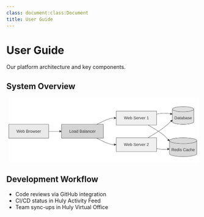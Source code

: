 ```yaml
---
class: document:class:Document
title: User Guide
---
```

# User Guide

Our platform architecture and key components.

## System Overview

<img src="./files/architecture.png" width="800"/>

## Development Workflow
- Code reviews via GitHub integration
- CI/CD status in Huly Activity Feed
- Team sync-ups in Huly Virtual Office 
